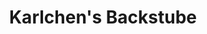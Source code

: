 ---
title: "Karlchen's Backstube"
url: /huellhorst/karlchens-backstube-oberbauerschafter-strasse/
shop: Bäckerei
---